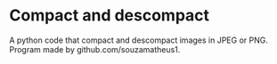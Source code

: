 # Compact and descompact
 A python code that compact and descompact images in JPEG or PNG.
 Program made by github.com/souzamatheus1.
